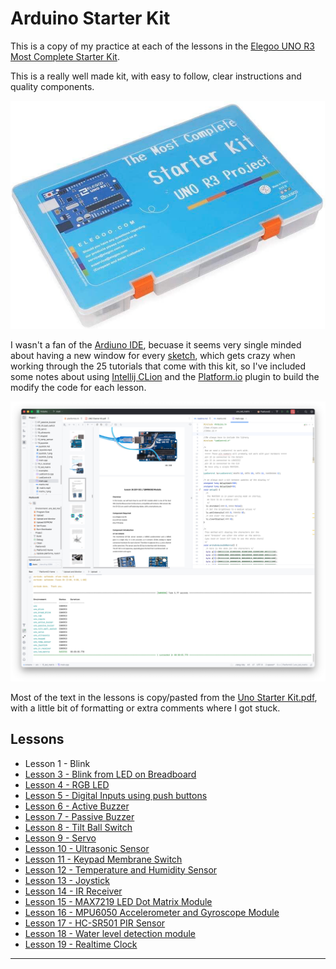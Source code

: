 # Arduino Starter Kit

This is a copy of my practice at each of the lessons in the [Elegoo UNO R3 Most Complete Starter Kit](https://us.elegoo.com/products/elegoo-uno-most-complete-starter-kit?srsltid=AfmBOopwmmRRFqXMA8s_49O7t6PzQc1Nwn5HTS4Kw9S1tRvhyw10xpbw).

This is a really well made kit, with easy to follow, clear instructions and quality components.

![UNO R3 Most Complete Starter Kit](docs/Elegoo_UNO_R3_Most_Complete_Starter_Kit.png)

I wasn't a fan of the [Ardiuno IDE](https://www.arduino.cc/en/software/), becuase it seems very single minded about having a new window for every [sketch](https://docs.arduino.cc/learn/programming/sketches/), which gets crazy when working through the 25 tutorials that come with this kit, so I've included some notes about using [Intellij CLion](https://www.jetbrains.com/clion/) and the [Platform.io](https://platformio.org) plugin to build the modify the code for each lesson.

![CLion + Platform.io](docs/clion_platformio.png)

Most of the text in the lessons is copy/pasted from the [Uno Starter Kit.pdf](docs/UNO%20Starter%20Kit.pdf), with a little bit of formatting or extra comments where I got stuck.

## Lessons

* Lesson 1 - Blink
* [Lesson 3 - Blink from LED on Breadboard](src/03_bread_blink/readme.md)
* [Lesson 4 - RGB LED](src/04_rgb_led/readme.md)
* [Lesson 5 - Digital Inputs using push buttons](src/05_digital_inputs/readme.md)
* [Lesson 6 - Active Buzzer](src/06_active_buzzer/readme.md)
* [Lesson 7 - Passive Buzzer](src/07_passive_buzzer/readme.md)
* [Lesson 8 - Tilt Ball Switch](src/08_tilt_ball_switch/readme.md)
* [Lesson 9 - Servo](src/09_servo/readme.md)
* [Lesson 10 - Ultrasonic Sensor](src/10_ultrasonic/readme.md)
* [Lesson 11 - Keypad Membrane Switch](src/11_keypad/readme.md)
* [Lesson 12 - Temperature and Humidity Sensor](src/12_temp_sensor/readme.md)
* [Lesson 13 - Joystick](src/13_joystick/readme.md)
* [Lesson 14 - IR Receiver](src/14_ir_receiver/readme.md)
* [Lesson 15 - MAX7219 LED Dot Matrix Module](src/15_led_matrix/readme.md)
* [Lesson 16 - MPU6050 Accelerometer and Gyroscope Module](src/16_gyroscope/readme.md)
* [Lesson 17 - HC-SR501 PIR Sensor](src/17_pir_sensor/)
* [Lesson 18 - Water level detection module](src/18_water_level/)
* [Lesson 19 - Realtime Clock](src/19_clock/)


---

